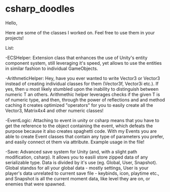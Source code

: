 # csharp_doodles
Hello,

Here are some of the classes I worked on. Feel free to use them in your projects!

List:

-ECSHelper:
Extension class that enhances the use of Unity's entity component system, still leveraging it's speed, yet allows to use the entities in similar fashion to individual GameObjects.

-ArithmeticHelper:
Hey, have you ever wanted to write Vector3<float> or Vector3<int> instead of creating individual classes for them (Vector3f, Vector3i etc.). If yes, then u most likely stumbled upon the inability to distinguish between numeric T an others. Arithmethic helper leverages checks if the given T is of numeric type, and then, through the power of reflections and and method caching it creates optimized "operators" for you to easily create all the Vector3<T>, Matrix4x4<T> and other numeric classes!

-EventLogic:
Attaching to event in unity or csharp means that you have to get the reference to the object containing the event, which defeats the purpose because it also creates spaghetti code. With my Events you are able to create Event classes that contain any type of parameters you prefer, and easily connect ot them via attribute. Example usage in the file!

-Save:
Advanced save system for Unity (and, with a slight path modification, csharp). It allows you to easili store zipped data of any serializable type. Data is divided by it's use (eg. Global, User, Snapshot). Global standss for all your global data - mostly settings, User is your player's data unrelated to current save file - keybinds, icon, playtime etc., and Snapshot is all the current moment data, like level they are on, or enemies that were spawned. 
